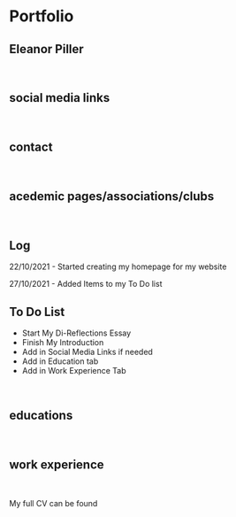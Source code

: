 # Portfolio
## Eleanor Piller
  



<br>

## social media links




<br>

## contact


<br>

## acedemic pages/associations/clubs


<br>

## Log
22/10/2021 - Started creating my homepage for my website

27/10/2021 - Added Items to my To Do list


## To Do List
- Start My Di-Reflections Essay
- Finish My Introduction
- Add in Social Media Links if needed
- Add in Education tab
- Add in Work Experience Tab


<br>

## educations



<br>

## work experience




<br>


My full CV can be found
